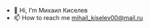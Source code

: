 - 👋 Hi, I’m Михаил Киселев
- 📫 How to reach me mihail_kiselev00@mail.ru

<!---
MihailKiselev/MihailKiselev is a ✨ special ✨ repository because its `README.md` (this file) appears on your GitHub profile.
You can click the Preview link to take a look at your changes.
--->
